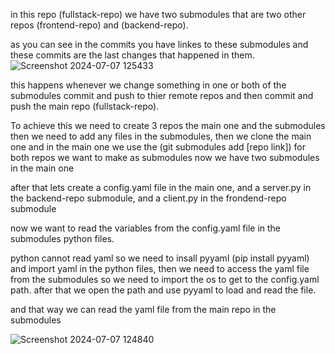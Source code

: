 
in this repo (fullstack-repo) we have two submodules that are two other repos (frontend-repo) and (backend-repo).

as you can see in the commits you have linkes to these submodules and these commits are the last changes that happened in them. 
![Screenshot 2024-07-07 125433](https://github.com/hamzi-haidar/fullstack-repo/assets/132144627/d01a0746-a711-4e71-bf1f-ba422e58be50)

this happens whenever we change something in one or both of the submodules commit and push to thier remote repos and then commit and push the main repo (fullstack-repo).

To achieve this we need to create 3 repos the main one and the submodules then we need to add any files in the submodules, then we clone the main one and in the main one
we use the (git submodules add [repo link]) for both repos we want to make as submodules now we have two submodules in the main one

after that lets create a config.yaml file in the main one, and a server.py in the backend-repo submodule, and a client.py in the frondend-repo submodule

now we want to read the variables from the config.yaml file in the submodules python files.

python cannot read yaml so we need to insall pyyaml (pip install pyyaml) and import yaml in the python files, then we need to access the yaml file from the submodules so we need to import the os to get
to the config.yaml path. after that we open the path and use pyyaml to load and read the file.

and that way we can read the yaml file from the main repo in the submodules


![Screenshot 2024-07-07 124840](https://github.com/hamzi-haidar/fullstack-repo/assets/132144627/f2d00955-aa1f-4094-861c-f5be9c1335e7)

